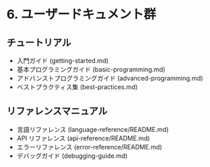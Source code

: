 # 6. ユーザードキュメント群

## チュートリアル
- 入門ガイド (getting-started.md)
- 基本プログラミングガイド (basic-programming.md)
- アドバンストプログラミングガイド (advanced-programming.md)
- ベストプラクティス集 (best-practices.md)

## リファレンスマニュアル
- 言語リファレンス (language-reference/README.md)
- API リファレンス (api-reference/README.md)
- エラーリファレンス (error-reference/README.md)
- デバッグガイド (debugging-guide.md)
